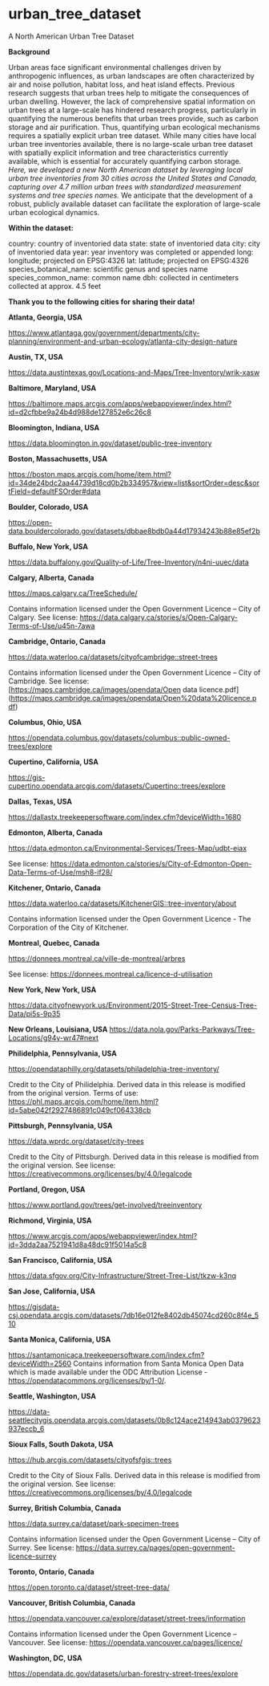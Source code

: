 # urban_tree_dataset
A North American Urban Tree Dataset

**Background**

Urban areas face significant environmental challenges driven by anthropogenic influences, as urban landscapes are often characterized by air and noise pollution, habitat loss, and heat island effects. Previous research suggests that urban trees help to mitigate the consequences of urban dwelling. However, the lack of comprehensive spatial information on urban trees at a large-scale has hindered research progress, particularly in quantifying the numerous benefits that urban trees provide, such as carbon storage and air purification. Thus, quantifying urban ecological mechanisms requires a spatially explicit urban tree dataset. While many cities have local urban tree inventories available, there is no large-scale urban tree dataset with spatially explicit information and tree characteristics currently available, which is essential for accurately quantifying carbon storage. _Here, we developed a new North American dataset by leveraging local urban tree inventories from 30 cities across the United States and Canada, capturing over 4.7 million urban trees with standardized measurement systems and tree species names._ We anticipate that the development of a robust, publicly available dataset can facilitate the exploration of large-scale urban ecological dynamics.


**Within the dataset:**

  country: country of inventoried data
  state: state of inventoried data
  city: city of inventoried data
  year: year inventory was completed or appended
  long: longitude; projected on EPSG:4326
  lat: latitude; projected on EPSG:4326
  species_botanical_name: scientific genus and species name
  species_common_name: common name
  dbh: collected in centimeters collected at approx. 4.5 feet


**Thank you to the following cities for sharing their data!**

**Atlanta, Georgia, USA**

https://www.atlantaga.gov/government/departments/city-planning/environment-and-urban-ecology/atlanta-city-design-nature

**Austin, TX, USA**

https://data.austintexas.gov/Locations-and-Maps/Tree-Inventory/wrik-xasw

**Baltimore, Maryland, USA**

https://baltimore.maps.arcgis.com/apps/webappviewer/index.html?id=d2cfbbe9a24b4d988de127852e6c26c8

**Bloomington, Indiana, USA**

https://data.bloomington.in.gov/dataset/public-tree-inventory

**Boston, Massachusetts, USA**

https://boston.maps.arcgis.com/home/item.html?id=34de24bdc2aa44739d18cd0b2b334957&view=list&sortOrder=desc&sortField=defaultFSOrder#data

**Boulder, Colorado, USA**

https://open-data.bouldercolorado.gov/datasets/dbbae8bdb0a44d17934243b88e85ef2b

**Buffalo, New York, USA**

https://data.buffalony.gov/Quality-of-Life/Tree-Inventory/n4ni-uuec/data

**Calgary, Alberta, Canada**

https://maps.calgary.ca/TreeSchedule/

  Contains information licensed under the Open Government Licence – City of Calgary.
  See license: https://data.calgary.ca/stories/s/Open-Calgary-Terms-of-Use/u45n-7awa

**Cambridge, Ontario, Canada**

https://data.waterloo.ca/datasets/cityofcambridge::street-trees

  Contains information licensed under the Open Government Licence – City of Cambridge.
  See license: [https://maps.cambridge.ca/images/opendata/Open data licence.pdf]    (https://maps.cambridge.ca/images/opendata/Open%20data%20licence.pdf)

**Columbus, Ohio, USA**

https://opendata.columbus.gov/datasets/columbus::public-owned-trees/explore

**Cupertino, California, USA**

https://gis-cupertino.opendata.arcgis.com/datasets/Cupertino::trees/explore

**Dallas, Texas, USA**

https://dallastx.treekeepersoftware.com/index.cfm?deviceWidth=1680

**Edmonton, Alberta, Canada**

https://data.edmonton.ca/Environmental-Services/Trees-Map/udbt-eiax

  See license: https://data.edmonton.ca/stories/s/City-of-Edmonton-Open-Data-Terms-of-Use/msh8-if28/

**Kitchener, Ontario, Canada**

https://data.waterloo.ca/datasets/KitchenerGIS::tree-inventory/about

  Contains information licensed under the Open Government Licence - The Corporation of the City of Kitchener.

**Montreal, Quebec, Canada**

https://donnees.montreal.ca/ville-de-montreal/arbres

  See license: https://donnees.montreal.ca/licence-d-utilisation

**New York, New York, USA**

https://data.cityofnewyork.us/Environment/2015-Street-Tree-Census-Tree-Data/pi5s-9p35

**New Orleans, Louisiana, USA**
https://data.nola.gov/Parks-Parkways/Tree-Locations/g94y-wr47#next

**Philidelphia, Pennsylvania, USA**

https://opendataphilly.org/datasets/philadelphia-tree-inventory/

  Credit to the City of Philidelphia. Derived data in this release is modified from the original version.
  Terms of use: https://phl.maps.arcgis.com/home/item.html?id=5abe042f2927486891c049cf064338cb
  
**Pittsburgh, Pennsylvania, USA**

https://data.wprdc.org/dataset/city-trees

  Credit to the City of Pittsburgh. Derived data in this release is modified from the original version.
  See license: https://creativecommons.org/licenses/by/4.0/legalcode
  
**Portland, Oregon, USA**

https://www.portland.gov/trees/get-involved/treeinventory

**Richmond, Virginia, USA**

https://www.arcgis.com/apps/webappviewer/index.html?id=3dda2aa7521941d8a48dc91f5014a5c8

**San Francisco, California, USA**

https://data.sfgov.org/City-Infrastructure/Street-Tree-List/tkzw-k3nq

**San Jose, California, USA**

https://gisdata-csj.opendata.arcgis.com/datasets/7db16e012fe8402db45074cd260c8f4e_510

**Santa Monica, California, USA**

https://santamonicaca.treekeepersoftware.com/index.cfm?deviceWidth=2560
  Contains information from Santa Monica Open Data which is made available
  under the ODC Attribution License - https://opendatacommons.org/licenses/by/1-0/.

**Seattle, Washington, USA**

https://data-seattlecitygis.opendata.arcgis.com/datasets/0b8c124ace214943ab0379623937eccb_6

**Sioux Falls, South Dakota, USA**

https://hub.arcgis.com/datasets/cityofsfgis::trees

  Credit to the City of Sioux Falls. Derived data in this release is modified
  from the original version.
  See license: https://creativecommons.org/licenses/by/4.0/legalcode

**Surrey, British Columbia, Canada**

https://data.surrey.ca/dataset/park-specimen-trees

  Contains information licensed under the Open Government License – City of Surrey.
  See license: https://data.surrey.ca/pages/open-government-licence-surrey

**Toronto, Ontario, Canada**

https://open.toronto.ca/dataset/street-tree-data/

**Vancouver, British Columbia, Canada**

https://opendata.vancouver.ca/explore/dataset/street-trees/information

  Contains information licensed under the Open Government Licence – Vancouver.
  See license: https://opendata.vancouver.ca/pages/licence/

**Washington, DC, USA**

https://opendata.dc.gov/datasets/urban-forestry-street-trees/explore

